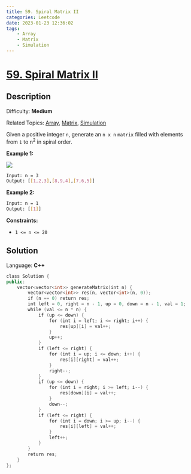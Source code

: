 ```yaml
---
title: 59. Spiral Matrix II
categories: Leetcode
date: 2023-01-23 12:36:02
tags:
    - Array
    - Matrix
    - Simulation
---
```


# [59\. Spiral Matrix II](https://leetcode.com/problems/spiral-matrix-ii/)

## Description

Difficulty: **Medium**

Related Topics: [Array](https://leetcode.com/tag/array/), [Matrix](https://leetcode.com/tag/matrix/), [Simulation](https://leetcode.com/tag/simulation/)

Given a positive integer `n`, generate an `n x n` `matrix` filled with elements from `1` to n<sup>2</sup> in spiral order.

**Example 1:**

![](https://assets.leetcode.com/uploads/2020/11/13/spiraln.jpg)

```bash
Input: n = 3
Output: [[1,2,3],[8,9,4],[7,6,5]]
```

**Example 2:**

```bash
Input: n = 1
Output: [[1]]
```

**Constraints:**

* `1 <= n <= 20`

## Solution

Language: **C++**

```C++
class Solution {
public:
    vector<vector<int>> generateMatrix(int n) {
        vector<vector<int>> res(n, vector<int>(n, 0));
        if (n == 0) return res;
        int left = 0, right = n - 1, up = 0, down = n - 1, val = 1;
        while (val <= n * n) {
            if (up <= down) {
                for (int i = left; i <= right; i++) {
                    res[up][i] = val++;
                }
                up++;
            }
            if (left <= right) {
                for (int i = up; i <= down; i++) {
                    res[i][right] = val++;
                }
                right--;
            }
            if (up <= down) {
                for (int i = right; i >= left; i--) {
                    res[down][i] = val++;
                }
                down--;
            }
            if (left <= right) {
                for (int i = down; i >= up; i--) {
                    res[i][left] = val++;
                }
                left++;
            }
        }
        return res;
    }
};
```
